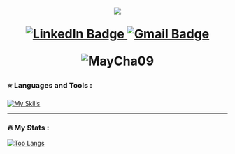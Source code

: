 <h1 align="center">
<img src="https://readme-typing-svg.herokuapp.com?font=Arsenal+SC&size=35&color=95BDFFF&width=400&height=70&lines=Hi,+I'm+Chalinee+Saelee;Nice+To+Meet+You+🥰&center=true"></a></p>
<div id="badges">
  <a href="https://www.linkedin.com/in/chalinee-saelee-3b126431b">
    <img src="https://img.shields.io/badge/LinkedIn-blue?style=for-the-badge&logo=linkedin&logoColor=white" alt="LinkedIn Badge"/>
  </a>
  <a href="mailto:chalinee.saelee@gmail.com">
    <img src="https://img.shields.io/badge/Gmail-D14836?style=for-the-badge&logo=gmail&logoColor=white" alt="Gmail Badge"/>
  </a>
  <p align="center"> <img src="https://komarev.com/ghpvc/?username=MayCha09&label=Profile%20views&color=0e75b6&style=flat" alt="MayCha09" /> </p>
</div>
</h1>
    

### :star: Languages and Tools :
[![My Skills](https://skillicons.dev/icons?i=js,html,css,react,py,dart,flutter,nodejs,docker)](https://skillicons.dev)

---

### :fire: My Stats :
[![Top Langs](https://github-readme-stats.vercel.app/api/top-langs/?username=Maycha09&layout=compact&theme=vision-friendly-dark)](https://github.com/anuraghazra/github-readme-stats)

    
